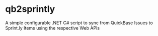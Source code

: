 qb2sprintly
===========

A simple configurable .NET C# script to sync from QuickBase Issues to Sprint.ly Items using the respective Web APIs
